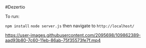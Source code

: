 #Dezertio

To run:

`npm install`
`node server.js`
then navigate to `http://localhost/`





https://user-images.githubusercontent.com/2095698/109862389-aad93b80-7c60-11eb-86ab-75f35573fe7f.mp4
